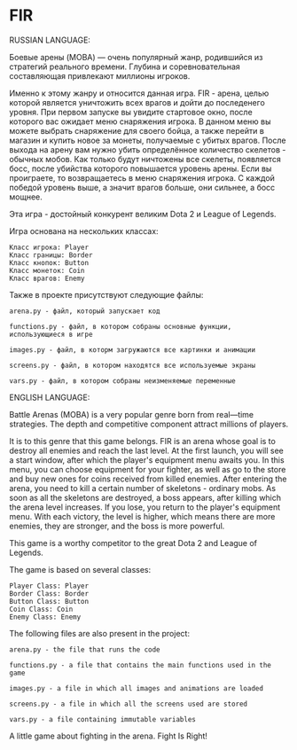 # FIR

RUSSIAN LANGUAGE:

Боевые арены (MOBA) — очень популярный жанр, родившийся из стратегий реального времени. Глубина и соревновательная составляющая привлекают миллионы игроков.

Именно к этому жанру и относится данная игра. 
FIR - арена, целью которой является уничтожить всех врагов и дойти до последенего уровня.
При первом запуске вы увидите стартовое окно, после которого вас ожидает меню снаряжения игрока.
В данном меню вы можете выбрать снаряжение для своего бойца, а также перейти в магазин и купить новое за монеты, получаемые с убитых врагов.
После выхода на арену вам нужно убить определённое количество скелетов - обычных мобов.
Как только будут ничтожены все скелеты, появляется босс, после убийства которого повышается уровень арены.
Если вы проиграете, то возвращаетесь в меню снаряжения игрока.
С каждой победой уровень выше, а значит врагов больше, они сильнее, а босс мощнее.

Эта игра - достойный конкурент великим Dota 2 и League of Legends.

Игра основана на нескольких классах:
    
    Класс игрока: Player
    Класс границы: Border
    Класс кнопок: Button
    Класс монеток: Coin
    Класс врагов: Enemy

Также в проекте присутствуют следующие файлы:

    arena.py - файл, который запускает код

    functions.py - файл, в котором собраны основные функции, использующиеся в игре

    images.py - файл, в которм загружаются все картинки и анимации

    screens.py - файл, в котором находятся все используемые экраны

    vars.py - файл, в котором собраны неизменяемые переменные

ENGLISH LANGUAGE:

Battle Arenas (MOBA) is a very popular genre born from real—time strategies. The depth and competitive component attract millions of players.

It is to this genre that this game belongs.
FIR is an arena whose goal is to destroy all enemies and reach the last level.
At the first launch, you will see a start window, after which the player's equipment menu awaits you.
In this menu, you can choose equipment for your fighter, as well as go to the store and buy new ones for coins received from killed enemies.
After entering the arena, you need to kill a certain number of skeletons - ordinary mobs.
As soon as all the skeletons are destroyed, a boss appears, after killing which the arena level increases.
If you lose, you return to the player's equipment menu.
With each victory, the level is higher, which means there are more enemies, they are stronger, and the boss is more powerful.

This game is a worthy competitor to the great Dota 2 and League of Legends.

The game is based on several classes:

    Player Class: Player
    Border Class: Border
    Button Class: Button
    Coin Class: Coin
    Enemy Class: Enemy

The following files are also present in the project:

    arena.py - the file that runs the code

    functions.py - a file that contains the main functions used in the game

    images.py - a file in which all images and animations are loaded

    screens.py - a file in which all the screens used are stored

    vars.py - a file containing immutable variables

A little game about fighting in the arena. Fight Is Right!
